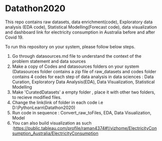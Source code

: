 # Datathon2020
This repo contains raw datasets, 
data enrichment(code), 
Exploratory data analysis (EDA code), 
Statistical Modelling(Forecast code), 
data visualization and dashboard link for electricity consumption in Australia before and after Covid 19.

To run this repository on your system, please follow below steps.

1. Go through datasources.md file to understand the context of the problem statement and data sources
2. Make a copy of Codes and datasources folders on your system (Datasources folder contains a zip file of raw_datasets and codes folder contains 4 codes for each step 
of data analysis in data sciences : Data Curation, Exploratory Data Analysis(EDA), Data Visualization, Statistical Modelling
3. Make 'CuratedDatasets' a empty folder , place it with other two folders, to recieve modified files.
3. Change the link(link of folder in each code i.e D:\PythonLearn\Datathon2020)
4. Run code in sequence : Convert_raw_toFiles, EDA, Data Visualization, Model
5. You can also build visualization as such :https://public.tableau.com/profile/raman4374#!/vizhome/ElectricityConsumption_Australia/ElectricityConsumption

